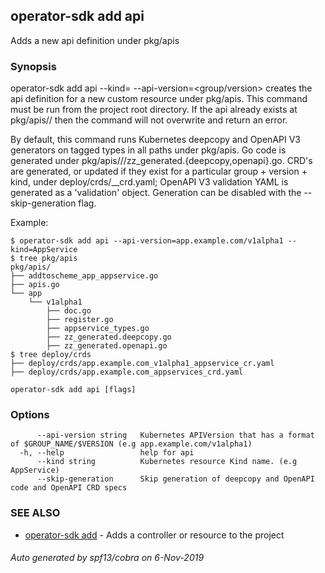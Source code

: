 ## operator-sdk add api

Adds a new api definition under pkg/apis

### Synopsis

operator-sdk add api --kind=<kind> --api-version=<group/version> creates the
api definition for a new custom resource under pkg/apis. This command must be
run from the project root directory. If the api already exists at
pkg/apis/<group>/<version> then the command will not overwrite and return an
error.

By default, this command runs Kubernetes deepcopy and OpenAPI V3 generators on
tagged types in all paths under pkg/apis. Go code is generated under
pkg/apis/<group>/<version>/zz_generated.{deepcopy,openapi}.go. CRD's are
generated, or updated if they exist for a particular group + version + kind,
under deploy/crds/<full group>_<resource>_crd.yaml; OpenAPI V3 validation YAML
is generated as a 'validation' object. Generation can be disabled with the
--skip-generation flag.

Example:

	$ operator-sdk add api --api-version=app.example.com/v1alpha1 --kind=AppService
	$ tree pkg/apis
	pkg/apis/
	├── addtoscheme_app_appservice.go
	├── apis.go
	└── app
		└── v1alpha1
			├── doc.go
			├── register.go
			├── appservice_types.go
			├── zz_generated.deepcopy.go
			├── zz_generated.openapi.go
	$ tree deploy/crds
	├── deploy/crds/app.example.com_v1alpha1_appservice_cr.yaml
	├── deploy/crds/app.example.com_appservices_crd.yaml


```
operator-sdk add api [flags]
```

### Options

```
      --api-version string   Kubernetes APIVersion that has a format of $GROUP_NAME/$VERSION (e.g app.example.com/v1alpha1)
  -h, --help                 help for api
      --kind string          Kubernetes resource Kind name. (e.g AppService)
      --skip-generation      Skip generation of deepcopy and OpenAPI code and OpenAPI CRD specs
```

### SEE ALSO

* [operator-sdk add](operator-sdk_add.md)	 - Adds a controller or resource to the project

###### Auto generated by spf13/cobra on 6-Nov-2019
